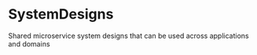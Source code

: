 # SystemDesigns
Shared microservice system designs that can be used across applications and domains

